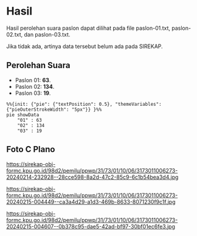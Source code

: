 # Hasil

Hasil perolehan suara paslon dapat dilihat pada file paslon-01.txt, paslon-02.txt, dan paslon-03.txt.

Jika tidak ada, artinya data tersebut belum ada pada SIREKAP.

## Perolehan Suara

 * Paslon 01: **63**.
 * Paslon 02: **134**.
 * Paslon 03: **19**.

```mermaid
%%{init: {"pie": {"textPosition": 0.5}, "themeVariables": {"pieOuterStrokeWidth": "5px"}} }%%
pie showData
    "01" : 63
    "02" : 134
    "03" : 19
```
## Foto C Plano

https://sirekap-obj-formc.kpu.go.id/98d2/pemilu/ppwp/31/73/01/10/06/3173011006273-20240214-232928--28cce598-8a2d-47c2-85c9-6c1b54bea3d4.jpg

https://sirekap-obj-formc.kpu.go.id/98d2/pemilu/ppwp/31/73/01/10/06/3173011006273-20240215-004449--ca3a4d29-a1d3-469b-8633-8071230f9c1f.jpg

https://sirekap-obj-formc.kpu.go.id/98d2/pemilu/ppwp/31/73/01/10/06/3173011006273-20240215-004607--0b378c95-dae5-42ad-bf97-30bf01ec6fe3.jpg
